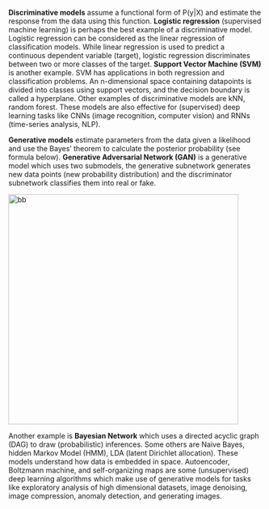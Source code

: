 



**Discriminative models** assume a functional form of P(y|X) and estimate the response from the data using this function. **Logistic regression** (supervised machine learning) is perhaps the best example of a discriminative model. Logistic regression can be considered as the linear regression of classification models. While linear regression is used to predict a continuous dependent variable (target), logistic regression discriminates between two or more classes of the target. **Support Vector Machine (SVM)** is another example. SVM has applications in both regression and classification problems. An n-dimensional space containing datapoints is divided into classes using support vectors, and the decision boundary is called a hyperplane. Other examples of discriminative models are kNN, random forest. These models are also effective for (supervised) deep learning tasks like CNNs (image recognition, computer vision) and RNNs (time-series analysis, NLP).  

**Generative models** estimate parameters from the data given a likelihood and use the Bayes’ theorem to calculate the posterior probability (see formula below). **Generative Adversarial Network (GAN)** is a generative model which uses two submodels, the generative subnetwork generates new data points (new probability distribution) and the discriminator subnetwork classifies them into real or fake. 

<img width="455" alt="bb" src="https://github.com/user-attachments/assets/ddc7ca65-9e17-4608-9e86-ac6ae5683818" />


Another example is **Bayesian Network** which uses a directed acyclic graph (DAG) to draw (probabilistic) inferences. Some others are Naive Bayes, hidden Markov Model (HMM), LDA (latent Dirichlet allocation). These models understand how data is embedded in space. Autoencoder, Boltzmann machine, and self-organizing maps are some (unsupervised) deep learning algorithms which make use of generative models for tasks like exploratory analysis of high dimensional datasets, image denoising, image compression, anomaly detection, and generating images.


